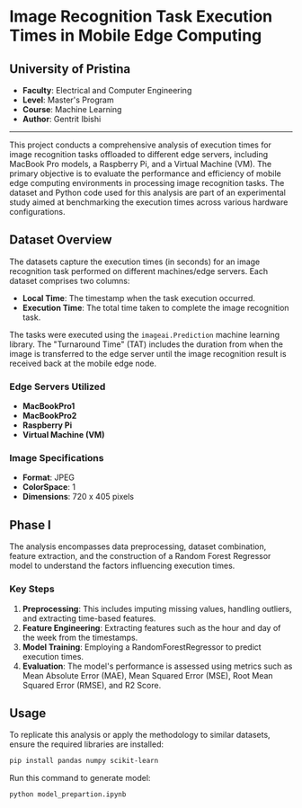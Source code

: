# Image Recognition Task Execution Times in Mobile Edge Computing

## University of Pristina
- **Faculty**: Electrical and Computer Engineering
- **Level**: Master's Program
- **Course**: Machine Learning
- **Author**: Gentrit Ibishi

---

This project conducts a comprehensive analysis of execution times for image recognition tasks offloaded to different edge servers, including MacBook Pro models, a Raspberry Pi, and a Virtual Machine (VM). The primary objective is to evaluate the performance and efficiency of mobile edge computing environments in processing image recognition tasks. The dataset and Python code used for this analysis are part of an experimental study aimed at benchmarking the execution times across various hardware configurations.

## Dataset Overview

The datasets capture the execution times (in seconds) for an image recognition task performed on different machines/edge servers. Each dataset comprises two columns:
- **Local Time**: The timestamp when the task execution occurred.
- **Execution Time**: The total time taken to complete the image recognition task.

The tasks were executed using the `imageai.Prediction` machine learning library. The "Turnaround Time" (TAT) includes the duration from when the image is transferred to the edge server until the image recognition result is received back at the mobile edge node.

### Edge Servers Utilized
- **MacBookPro1**
- **MacBookPro2**
- **Raspberry Pi**
- **Virtual Machine (VM)**

### Image Specifications
- **Format**: JPEG
- **ColorSpace**: 1
- **Dimensions**: 720 x 405 pixels

## Phase I

The analysis encompasses data preprocessing, dataset combination, feature extraction, and the construction of a Random Forest Regressor model to understand the factors influencing execution times. 

### Key Steps
1. **Preprocessing**: This includes imputing missing values, handling outliers, and extracting time-based features.
2. **Feature Engineering**: Extracting features such as the hour and day of the week from the timestamps.
3. **Model Training**: Employing a RandomForestRegressor to predict execution times.
4. **Evaluation**: The model's performance is assessed using metrics such as Mean Absolute Error (MAE), Mean Squared Error (MSE), Root Mean Squared Error (RMSE), and R2 Score.

## Usage

To replicate this analysis or apply the methodology to similar datasets, ensure the required libraries are installed:

```bash
pip install pandas numpy scikit-learn
```
Run this command to generate model:

```bash
python model_prepartion.ipynb
```
